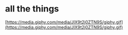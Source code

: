# all the things

[https://media.giphy.com/media/JIX9t2j0ZTN9S/giphy.gif](https://media.giphy.com/media/JIX9t2j0ZTN9S/giphy.gif)